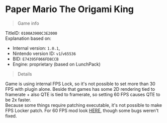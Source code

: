 # Paper Mario The Origami King

> Game info

TitleID: `0100A3900C3E2000`<br>
Explanation based on:
- Internal version: `1.0.1`, 
- Nintendo version ID: `v1`/`v65536`
- BID: `E74395F066FD8CCB`
- Engine: proprietary (based on LunchPack)

> Details

Game is using internal FPS Lock, so it's not possible to set more than 30 FPS with plugin alone. Beside that games has some 2D rendering tied to framerate + also QTE is tied to framerate, so setting 60 FPS causes QTE to be 2x faster.<br>
Because some things require patching executable, it's not possible to make FPS Locker patch. 
For 60 FPS mod look [HERE](https://gbatemp.net/threads/paper-mario-the-origami-king-60-fps-mod.570306/), though some bugs weren't fixed.